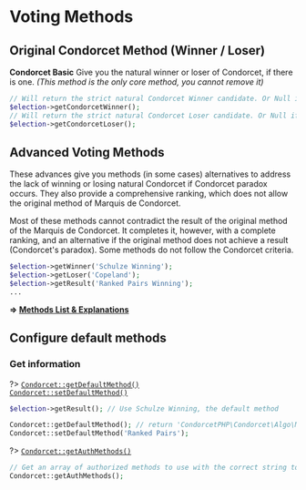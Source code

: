 # Voting Methods

## Original Condorcet Method (Winner / Loser)

**Condorcet Basic** Give you the natural winner or loser of Condorcet, if there is one.
*(This method is the only core method, you cannot remove it)*

```php
// Will return the strict natural Condorcet Winner candidate. Or Null if there is not.
$election->getCondorcetWinner();
// Will return the strict natural Condorcet Loser candidate. Or Null if there is not.
$election->getCondorcetLoser();
```

## Advanced Voting Methods

These advances give you methods (in some cases) alternatives to address the lack of winning or losing natural Condorcet if Condorcet paradox occurs.
They also provide a comprehensive ranking, which does not allow the original method of Marquis de Condorcet.

Most of these methods cannot contradict the result of the original method of the Marquis de Condorcet. It completes it, however, with a complete ranking, and an alternative if the original method does not achieve a result (Condorcet's paradox).
Some methods do not follow the Condorcet criteria.

```php
$election->getWinner('Schulze Winning');
$election->getLoser('Copeland');
$election->getResult('Ranked Pairs Winning');
...
```

**=> [Methods List & Explanations](/VotingMethods)**


## Configure default methods

### Get information

?> [`Condorcet::getDefaultMethod()`](/Docs/ApiReferences/Condorcet%20Class/public%20static%20Condorcet--getDefaultMethod)  
[`Condorcet::setDefaultMethod()`](/Docs/ApiReferences/Condorcet%20Class/public%20static%20Condorcet--setDefaultMethod)
```php
$election->getResult(); // Use Schulze Winning, the default method

Condorcet::getDefaultMethod(); // return 'CondorcetPHP\Condorcet\Algo\Methods\Schulze\SchulzeWinning'
Condorcet::setDefaultMethod('Ranked Pairs');
```

?> [`Condorcet::getAuthMethods()`](/Docs/ApiReferences/Condorcet%20Class/public%20static%20Condorcet--getAuthMethods)
```php
// Get an array of authorized methods to use with the correct string to use as parameter.
Condorcet::getAuthMethods();
```